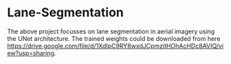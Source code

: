 # Lane-Segmentation
The above project focusses on lane segmentation in aerial imagery using the UNet architecture.
The trained weights could be downloaded from here https://drive.google.com/file/d/1XdIpC9RY8wxdJCpmzitHOhAcHDc8AVIQ/view?usp=sharing.
